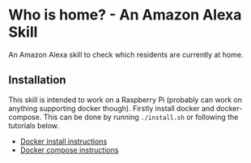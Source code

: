 # Who is home? - An Amazon Alexa Skill
An Amazon Alexa skill to check which residents are currently at home.

## Installation
This skill is intended to work on a Raspberry Pi (probably can work on anything supporting docker though). Firstly install docker and docker-compose. This can be done by running `./install.sh` or following the tutorials below.

- [Docker install instructions](https://docs.docker.com/install/linux/docker-ce/ubuntu/)
- [Docker compose instructions](https://docs.docker.com/compose/install/)


